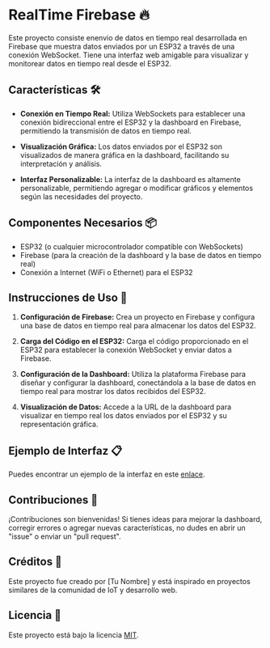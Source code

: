 # RealTime Firebase 🔥

Este proyecto consiste enenvio de datos en tiempo real desarrollada en Firebase que muestra datos enviados por un ESP32 a través de una conexión WebSocket. Tiene una interfaz web amigable para visualizar y monitorear datos en tiempo real desde el ESP32.

## Características 🛠️

- **Conexión en Tiempo Real:** Utiliza WebSockets para establecer una conexión bidireccional entre el ESP32 y la dashboard en Firebase, permitiendo la transmisión de datos en tiempo real.

- **Visualización Gráfica:** Los datos enviados por el ESP32 son visualizados de manera gráfica en la dashboard, facilitando su interpretación y análisis.

- **Interfaz Personalizable:** La interfaz de la dashboard es altamente personalizable, permitiendo agregar o modificar gráficos y elementos según las necesidades del proyecto.

## Componentes Necesarios 📦

- ESP32 (o cualquier microcontrolador compatible con WebSockets)
- Firebase (para la creación de la dashboard y la base de datos en tiempo real)
- Conexión a Internet (WiFi o Ethernet) para el ESP32

## Instrucciones de Uso 📝

1. **Configuración de Firebase:** Crea un proyecto en Firebase y configura una base de datos en tiempo real para almacenar los datos del ESP32.

2. **Carga del Código en el ESP32:** Carga el código proporcionado en el ESP32 para establecer la conexión WebSocket y enviar datos a Firebase.

3. **Configuración de la Dashboard:** Utiliza la plataforma Firebase para diseñar y configurar la dashboard, conectándola a la base de datos en tiempo real para mostrar los datos recibidos del ESP32.

4. **Visualización de Datos:** Accede a la URL de la dashboard para visualizar en tiempo real los datos enviados por el ESP32 y su representación gráfica.

## Ejemplo de Interfaz 📋

Puedes encontrar un ejemplo de la interfaz en este [enlace](https://tutorial.picaio.com/2022/06/29/realtime-database-firebase-esp32/).

## Contribuciones 🚀

¡Contribuciones son bienvenidas! Si tienes ideas para mejorar la dashboard, corregir errores o agregar nuevas características, no dudes en abrir un "issue" o enviar un "pull request".

## Créditos 🙌

Este proyecto fue creado por [Tu Nombre] y está inspirado en proyectos similares de la comunidad de IoT y desarrollo web.

## Licencia 📝

Este proyecto está bajo la licencia [MIT](LICENSE).
